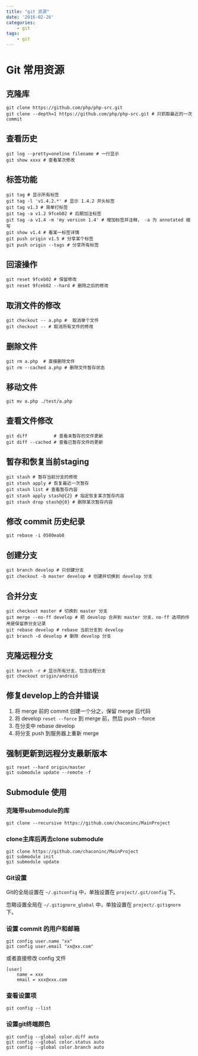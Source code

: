 ```yaml
---
title: "git 资源"
date: '2016-02-26'
categories:
    - git
tags:
    - git
---
```


# Git 常用资源


## 克隆库
```
git clone https://github.com/php/php-src.git
git clone --depth=1 https://github.com/php/php-src.git # 只抓取最近的一次 commit
```

## 查看历史
```
git log --pretty=oneline filename # 一行显示
git show xxxx # 查看某次修改
```

## 标签功能
```
git tag # 显示所有标签
git tag -l 'v1.4.2.*' # 显示 1.4.2 开头标签
git tag v1.3 # 简单打标签
git tag -a v1.2 9fceb02 # 后期加注标签
git tag -a v1.4 -m 'my version 1.4' # 增加标签并注释， -a 为 annotated 缩写
git show v1.4 # 看某一标签详情
git push origin v1.5 # 分享某个标签
git push origin --tags # 分享所有标签
```

## 回滚操作
```
git reset 9fceb02 # 保留修改
git reset 9fceb02 --hard # 删除之后的修改
```

## 取消文件的修改
```
git checkout -- a.php #  取消单个文件
git checkout -- # 取消所有文件的修改
```

## 删除文件
```
git rm a.php  # 直接删除文件
git rm --cached a.php # 删除文件暂存状态
```

## 移动文件
```
git mv a.php ./test/a.php
```

## 查看文件修改
```
git diff          # 查看未暂存的文件更新
git diff --cached # 查看已暂存文件的更新
```

## 暂存和恢复当前staging
```
git stash # 暂存当前分支的修改
git stash apply # 恢复最近一次暂存
git stash list # 查看暂存内容
git stash apply stash@{2} # 指定恢复某次暂存内容
git stash drop stash@{0} # 删除某次暂存内容
```

## 修改 commit 历史纪录
```
git rebase -i 0580eab8
```

## 创建分支
```
git branch develop # 只创建分支
git checkout -b master develop # 创建并切换到 develop 分支
```

## 合并分支
```
git checkout master # 切换到 master 分支
git merge --no-ff develop # 把 develop 合并到 master 分支，no-ff 选项的作用是保留原分支记录
git rebase develop # rebase 当前分支到 develop
git branch -d develop # 删除 develop 分支
```

## 克隆远程分支
```
git branch -r # 显示所有分支，包含远程分支
git checkout origin/android
```

## 修复develop上的合并错误

1. 将 merge 前的 commit 创建一个分之，保留 merge 后代码
2. 将 develop `reset --force` 到 merge 前，然后 push --force
3. 在分支中 rebase develop
4. 将分支 push 到服务器上重新 merge

## 强制更新到远程分支最新版本
```
git reset --hard origin/master
git submodule update --remote -f
```

## Submodule 使用

### 克隆带submodule的库
```
git clone --recursive https://github.com/chaconinc/MainProject
```

### clone主库后再去clone submodule
```
git clone https://github.com/chaconinc/MainProject
git submodule init
git submodule update
```

### Git设置

Git的全局设置在 `~/.gitconfig` 中，单独设置在 `project/.git/config` 下。

忽略设置全局在 `~/.gitignore_global` 中，单独设置在 `project/.gitignore` 下。

### 设置 commit 的用户和邮箱
```
git config user.name "xx"
git config user.email "xx@xx.com"
```

或者直接修改 config 文件
```
[user]
    name = xxx
    email = xxx@xxx.com
```

### 查看设置项
```
git config --list
```

### 设置git终端颜色
```
git config --global color.diff auto
git config --global color.status auto
git config --global color.branch auto
```